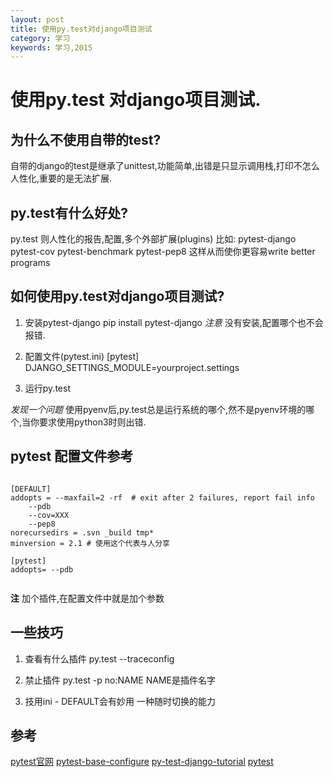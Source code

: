 ```yaml
---
layout: post
title: 使用py.test对django项目测试
category: 学习
keywords: 学习,2015
---
```


# 使用py.test 对django项目测试.

## 为什么不使用自带的test?
自带的django的test是继承了unittest,功能简单,出错是只显示调用栈,打印不怎么人性化,重要的是无法扩展.

## py.test有什么好处?
py.test 则人性化的报告,配置,多个外部扩展(plugins)
比如:
pytest-django
pytest-cov
pytest-benchmark
pytest-pep8
这样从而使你更容易write better programs


## 如何使用py.test对django项目测试?

1. 安装pytest-django
pip install pytest-django
*注意*
没有安装,配置哪个也不会报错.

2. 配置文件(pytest.ini)
[pytest]
DJANGO_SETTINGS_MODULE=yourproject.settings

3. 运行py.test

*发现一个问题*
使用pyenv后,py.test总是运行系统的哪个,然不是pyenv环境的哪个,当你要求使用python3时则出错.


## pytest 配置文件参考

```

[DEFAULT]
addopts = --maxfail=2 -rf  # exit after 2 failures, report fail info
    --pdb
    --cov=XXX
    --pep8
norecursedirs = .svn _build tmp*
minversion = 2.1 # 使用这个代表与人分享

[pytest]
addopts= --pdb


```

**注**
加个插件,在配置文件中就是加个参数


## 一些技巧

1. 查看有什么插件
py.test --traceconfig

2. 禁止插件
py.test -p no:NAME
NAME是插件名字

3. 技用ini - DEFAULT会有妙用
一种随时切换的能力

## 参考
[pytest官网][d]
[pytest-base-configure][c]
[py-test-django-tutorial][a]
[pytest][b]

[a]: http://pytest-django.readthedocs.org/en/latest/tutorial.html
[b]: http://pytest.org/latest/
[c]: http://pytest.org/latest/customize.html
[d]: http://pytest.org
